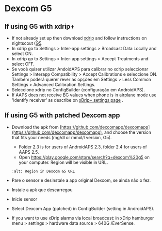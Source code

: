 # Dexcom G5

## If using G5 with xdrip+

- If not already set up then download [xdrip](https://github.com/NightscoutFoundation/xDrip) and follow instructions on nightscout ([G5](http://www.nightscout.info/wiki/welcome/nightscout-with-xdrip-and-dexcom-share-wireless/xdrip-with-g5-support).
- In xdrip go to Settings > Inter-app settings > Broadcast Data Locally and select ON.
- In xdrip go to Settings > Inter-app settings > Accept Treatments and select OFF.
- Se você quiser utilizar AndoidAPS para calibrar no xdrip seleccionar Settings > Interapp Compatibility > Accept Calibrations e seleccione ON.  Também poderá querer rever as opções em Settings > Less Common Settings > Advanced Calibration Settings.
- Seleccione xdrip no ConfigBuilder (configuração em AndroidAPS).
- If AAPS does not receive BG values when phone is in airplane mode use 'Identify receiver' as describe on [xDrip+ settings page](../Configuration/xdrip.md) .

## If using G5 with patched Dexcom app

- Download the apk from [https://github.com/dexcomapp/dexcomapp](https://github.com/dexcomapp/dexcomapp), and choose the version that fits your needs (mg/dl or mmol/l version, G5).

  - Folder 2.3 is for users of AndroidAPS 2.3, folder 2.4 for users of AAPS 2.5.
  - Open <https://play.google.com/store/search?q=dexcom%20g5> on your computer. Region will be visible in URL.

  ```{image} ../images/DexcomG5regionURL.PNG
  :alt: Region in Dexcom G5 URL
  ```

- Pare o sensor e desinstale a app original Dexcom, se ainda não o fez.

- Instale a apk que descarregou

- Inicie sensor

- Select Dexcom App (patched) in ConfigBuilder (setting in AndroidAPS).

- If you want to use xDrip alarms via local broadcast: in xDrip hamburger menu > settings > hardware data source > 640G /EverSense.
